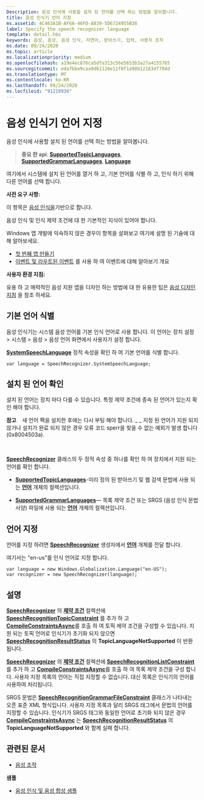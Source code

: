 ```yaml
---
Description: 음성 인식에 사용할 설치 된 언어를 선택 하는 방법을 알아봅니다.
title: 음성 인식기 언어 지정
ms.assetid: 4C463A1B-AF6A-46FD-A839-5D6724955B38
label: Specify the speech recognizer language
template: detail.hbs
keywords: 음성, 음성, 음성 인식, 자연어, 받아쓰기, 입력, 사용자 조작
ms.date: 09/24/2020
ms.topic: article
ms.localizationpriority: medium
ms.openlocfilehash: a19e4ec876ca5dfa313c56e5653b3a27a4155765
ms.sourcegitcommit: eda7bbe9caa9d61126e11f0f1a98b12183df794d
ms.translationtype: MT
ms.contentlocale: ko-KR
ms.lasthandoff: 09/24/2020
ms.locfileid: "91219936"
---
```

# <a name="specify-the-speech-recognizer-language"></a>음성 인식기 언어 지정


음성 인식에 사용할 설치 된 언어를 선택 하는 방법을 알아봅니다.

> **중요 한 api**: [**SupportedTopicLanguages**](/uwp/api/windows.media.speechrecognition.speechrecognizer.supportedtopiclanguages), [**SupportedGrammarLanguages**](/uwp/api/windows.media.speechrecognition.speechrecognizer.supportedgrammarlanguages), [**Language**](/uwp/api/Windows.Globalization.Language)


여기에서 시스템에 설치 된 언어를 열거 하 고, 기본 언어를 식별 하 고, 인식 하기 위해 다른 언어를 선택 합니다.

**사전 요구 사항:**

이 항목은 [음성 인식을](speech-recognition.md)기반으로 합니다.

음성 인식 및 인식 제약 조건에 대 한 기본적인 지식이 있어야 합니다.

Windows 앱 개발에 익숙하지 않은 경우이 항목을 살펴보고 여기에 설명 된 기술에 대해 알아보세요.

-   [첫 번째 앱 만들기](../../get-started/your-first-app.md)
-   [이벤트 및 라우트된 이벤트](../../xaml-platform/events-and-routed-events-overview.md) 를 사용 하 여 이벤트에 대해 알아보기 개요

**사용자 환경 지침:**

유용 하 고 매력적인 음성 지원 앱을 디자인 하는 방법에 대 한 유용한 팁은 [음성 디자인 지침](./speech-interactions.md) 을 참조 하세요.

## <a name="identify-the-default-language"></a>기본 언어 식별


음성 인식기는 시스템 음성 언어를 기본 인식 언어로 사용 합니다. 이 언어는 장치 설정 &gt; 시스템 &gt; 음성 &gt; 음성 언어 화면에서 사용자가 설정 합니다.

[**SystemSpeechLanguage**](/uwp/api/windows.media.speechrecognition.speechrecognizer.systemspeechlanguage) 정적 속성을 확인 하 여 기본 언어를 식별 합니다.

```CSharp
var language = SpeechRecognizer.SystemSpeechLanguage; 
```

## <a name="confirm-an-installed-language"></a>설치 된 언어 확인


설치 된 언어는 장치 마다 다를 수 있습니다. 특정 제약 조건에 종속 된 언어가 있는지 확인 해야 합니다.

**참고**    새 언어 팩을 설치한 후에는 다시 부팅 해야 합니다. \_ \_ 지정 된 언어가 지원 되지 않거나 설치가 완료 되지 않은 경우 오류 코드 sperr을 찾을 수 없는 예외가 발생 합니다 (0x8004503a).

 

[**SpeechRecognizer**](/uwp/api/Windows.Media.SpeechRecognition.SpeechRecognizer) 클래스의 두 정적 속성 중 하나를 확인 하 여 장치에서 지원 되는 언어를 확인 합니다.

-   [**SupportedTopicLanguages**](/uwp/api/windows.media.speechrecognition.speechrecognizer.supportedtopiclanguages)-미리 정의 된 받아쓰기 및 웹 검색 문법에 사용 되는 [**언어**](/uwp/api/Windows.Globalization.Language) 개체의 컬렉션입니다.

-   [**SupportedGrammarLanguages**](/uwp/api/windows.media.speechrecognition.speechrecognizer.supportedgrammarlanguages)— 목록 제약 조건 또는 SRGS (음성 인식 문법 사양) 파일에 사용 되는 [**언어**](/uwp/api/Windows.Globalization.Language) 개체의 컬렉션입니다.

## <a name="specify-a-language"></a>언어 지정


언어를 지정 하려면 [**SpeechRecognizer**](/uwp/api/Windows.Media.SpeechRecognition.SpeechRecognizer) 생성자에서 [**언어**](/uwp/api/Windows.Globalization.Language) 개체를 전달 합니다.

여기서는 "en-us"를 인식 언어로 지정 합니다.


```CSharp
var language = new Windows.Globalization.Language("en-US"); 
var recognizer = new SpeechRecognizer(language); 
```

## <a name="remarks"></a>설명


[**SpeechRecognizer**](/uwp/api/Windows.Media.SpeechRecognition.SpeechRecognizer) 의 [**제약 조건**](/uwp/api/windows.media.speechrecognition.speechrecognizer.constraints) 컬렉션에 [**SpeechRecognitionTopicConstraint**](/uwp/api/Windows.Media.SpeechRecognition.SpeechRecognitionTopicConstraint) 를 추가 하 고 [**CompileConstraintsAsync**](/uwp/api/windows.media.speechrecognition.speechrecognizer.compileconstraintsasync)를 호출 하 여 토픽 제약 조건을 구성할 수 있습니다. 지원 되는 토픽 언어로 인식기가 초기화 되지 않으면 [**SpeechRecognitionResultStatus**](/uwp/api/Windows.Media.SpeechRecognition.SpeechRecognitionResultStatus) 의 **TopicLanguageNotSupported** 이 반환 됩니다.

[**SpeechRecognizer**](/uwp/api/Windows.Media.SpeechRecognition.SpeechRecognizer) 의 [**제약 조건**](/uwp/api/windows.media.speechrecognition.speechrecognizer.constraints) 컬렉션에 [**SpeechRecognitionListConstraint**](/uwp/api/Windows.Media.SpeechRecognition.SpeechRecognitionListConstraint) 를 추가 하 고 [**CompileConstraintsAsync**](/uwp/api/windows.media.speechrecognition.speechrecognizer.compileconstraintsasync)를 호출 하 여 목록 제약 조건을 구성 합니다. 사용자 지정 목록의 언어는 직접 지정할 수 없습니다. 대신 목록은 인식기의 언어를 사용하여 처리됩니다.

SRGS 문법은 [**SpeechRecognitionGrammarFileConstraint**](/uwp/api/Windows.Media.SpeechRecognition.SpeechRecognitionGrammarFileConstraint) 클래스가 나타내는 오픈 표준 XML 형식입니다. 사용자 지정 목록과 달리 SRGS 태그에서 문법의 언어를 지정할 수 있습니다. 인식기가 SRGS 태그와 동일한 언어로 초기화 되지 않은 경우 [**CompileConstraintsAsync**](/uwp/api/windows.media.speechrecognition.speechrecognizer.compileconstraintsasync) 는 [**SpeechRecognitionResultStatus**](/uwp/api/Windows.Media.SpeechRecognition.SpeechRecognitionResultStatus) 의 **TopicLanguageNotSupported** 와 함께 실패 합니다.

## <a name="related-articles"></a>관련된 문서

* [음성 조작](speech-interactions.md)

**샘플**

* [음성 인식 및 음성 합성 샘플](https://github.com/Microsoft/Windows-universal-samples/tree/master/Samples/SpeechRecognitionAndSynthesis)
 

 

